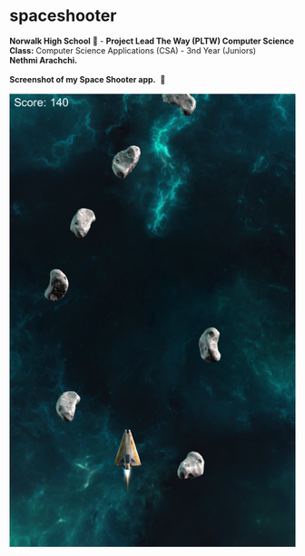 # spaceshooter
<b>Norwalk High School</b> :school: - <b>Project Lead The Way (PLTW) Computer Science</b><br>
<b>Class:</b> Computer Science Applications (CSA) - 3nd Year (Juniors)<br>
<b>Nethmi Arachchi.</b><br><br>
<b>Screenshot of my Space Shooter app.</b>&nbsp;&nbsp;:dog:<br><br>
![Alt text](https://github.com/Princessbvbbles/spaceshooter/blob/master/spaceshooter.PNG "Start Screen")
<br><br>
